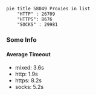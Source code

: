
```mermaid
pie title 58049 Proxies in list
    "HTTP" : 26709
    "HTTPS": 8676
    "SOCKS" : 29981
```

### Some Info
#### Average Timeout

- mixed: 3.6s
- http: 1.9s
- https: 8.2s
- socks: 5.2s
